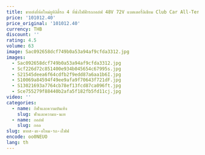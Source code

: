 ```yaml
---
title: ขายส่งยี่ห้อใหม่ยูทิลิตี้รถ 4 ที่นั่งไฟฟ้ารถกอล์ฟ 48V 72V แบตเตอรี่ลิเธียม Club Car All-Terrain Off-รถ
price: '101012.40'
price_original: '101012.40'
currency: THB
discount: ''
rating: 4.5
volume: 63
image: Sac092658dcf749b0a53a94af9cfda3312.jpg
images:
  - Sac092658dcf749b0a53a94af9cfda3312.jpg
  - Scf226d72c851400e934b045654c67995s.jpg
  - S21545deea6f64cdfb2f9edd87a6aa1b6I.jpg
  - S10069a84594f49ee9afa9f70643f721dF.jpg
  - S13021693a7764cb78ef13fcd87ca096ft.jpg
  - Sce755279f88440b2afa5f182fb5fd11cj.jpg
video: ''
categories:
  - name: กีฬาและความบันเทิง
    slug: ฬาและความบ-นเท
  - name: กอล์ฟ
    slug: กอล
slug: ขายส-งย-อใหม-รถ-งไฟฟ
encode: oo0NEUO
lang: th
---
```

  